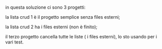in questa soluzione ci sono 3 progetti:

la lista crud 1 è il progetto semplice senza files esterni;

la lista crud 2 ha i files esterni (non è finito);

il terzo progetto cancella tutte le liste ( i files esterni), lo sto usando per i vari test.
